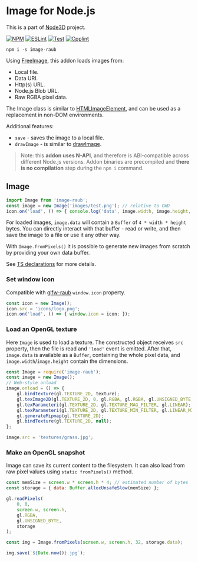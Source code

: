 # Image for Node.js

This is a part of [Node3D](https://github.com/node-3d) project.

[![NPM](https://badge.fury.io/js/image-raub.svg)](https://badge.fury.io/js/image-raub)
[![ESLint](https://github.com/node-3d/image-raub/actions/workflows/eslint.yml/badge.svg)](https://github.com/node-3d/image-raub/actions/workflows/eslint.yml)
[![Test](https://github.com/node-3d/image-raub/actions/workflows/test.yml/badge.svg)](https://github.com/node-3d/image-raub/actions/workflows/test.yml)
[![Cpplint](https://github.com/node-3d/image-raub/actions/workflows/cpplint.yml/badge.svg)](https://github.com/node-3d/image-raub/actions/workflows/cpplint.yml)

```console
npm i -s image-raub
```

Using [FreeImage](http://freeimage.sourceforge.net/), this addon loads images from:
* Local file.
* Data URI.
* Http(s) URL.
* Node.js Blob URL.
* Raw RGBA pixel data.

The Image class is similar to
[HTMLImageElement](https://developer.mozilla.org/en-US/docs/Web/API/HTMLImageElement/Image),
and can be used as a replacement in non-DOM environments.

Additional features:
* `save` - saves the image to a local file.
* `drawImage` - is similar to
	[drawImage](https://developer.mozilla.org/en-US/docs/Web/API/CanvasRenderingContext2D/drawImage).

> Note: this **addon uses N-API**, and therefore is ABI-compatible across different
Node.js versions. Addon binaries are precompiled and **there is no compilation**
step during the `npm i` command.


## Image

```js
import Image from 'image-raub';
const image = new Image('images/test.png'); // relative to CWD
icon.on('load', () => { console.log('data', image.width, image.height, image.data); });
```

For loaded images, `image.data` will contain a `Buffer` of `4 * width * height` bytes.
You can directly interact with that buffer - read or write, and then save the image
to a file or use it any other way.

With `Image.fromPixels()` it is possible to generate new images from scratch by providing
your own data buffer.

See [TS declarations](/index.d.ts) for more details.


### Set window icon

Compatible with [glfw-raub](https://github.com/node-3d/glfw-raub) `window.icon` property.

```js
const icon = new Image();
icon.src = 'icons/logo.png';
icon.on('load', () => { window.icon = icon; });
```


### Load an OpenGL texture

Here `Image` is used to load a texture. The constructed object receives `src` property,
then the file is read and `'load'` event is emitted. After that, `image.data` is
available as a `Buffer`, containing the whole pixel data, and `image.width`/`image.height`
contain the dimensions.

```js
const Image = require('image-raub');
const image = new Image();
// Web-style onload
image.onload = () => {
	gl.bindTexture(gl.TEXTURE_2D, texture);
	gl.texImage2D(gl.TEXTURE_2D, 0, gl.RGBA, gl.RGBA, gl.UNSIGNED_BYTE, image);
	gl.texParameteri(gl.TEXTURE_2D, gl.TEXTURE_MAG_FILTER, gl.LINEAR);
	gl.texParameteri(gl.TEXTURE_2D, gl.TEXTURE_MIN_FILTER, gl.LINEAR_MIPMAP_NEAREST);
	gl.generateMipmap(gl.TEXTURE_2D);
	gl.bindTexture(gl.TEXTURE_2D, null);
};

image.src = 'textures/grass.jpg';
```


### Make an OpenGL snapshot

Image can save its current content to the filesystem. It can also load from raw
pixel values using `static fromPixels()` method.

```js
const memSize = screen.w * screen.h * 4; // estimated number of bytes
const storage = { data: Buffer.allocUnsafeSlow(memSize) };

gl.readPixels(
	0, 0,
	screen.w, screen.h,
	gl.RGBA,
	gl.UNSIGNED_BYTE,
	storage
);

const img = Image.fromPixels(screen.w, screen.h, 32, storage.data);

img.save(`${Date.now()}.jpg`);
```

